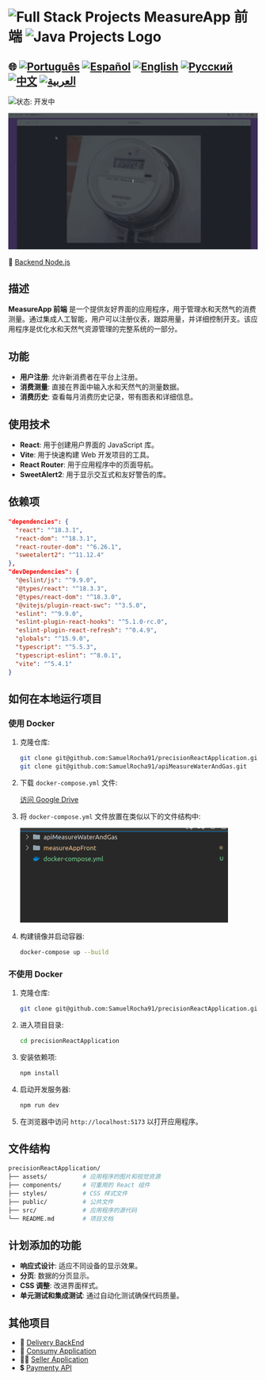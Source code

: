 # <img src="https://encrypted-tbn0.gstatic.com/images?q=tbn:ANd9GcTchGHKMA3VyA1ySh2ITWb0CIm_cnhF1cGvlQ&s" alt="Full Stack Projects" width="52" height="40" /> MeasureApp 前端 <img src="https://encrypted-tbn0.gstatic.com/images?q=tbn:ANd9GcTchGHKMA3VyA1ySh2ITWb0CIm_cnhF1cGvlQ&s" alt="Java Projects Logo" width="52" height="40" />

## 🌐 [![Português](https://img.shields.io/badge/Português-green)](https://github.com/SamuelRocha91/precisionReactApplication/blob/main/README.md) [![Español](https://img.shields.io/badge/Español-yellow)](https://github.com/SamuelRocha91/precisionReactApplication/blob/main/README_es.md) [![English](https://img.shields.io/badge/English-blue)](https://github.com/SamuelRocha91/precisionReactApplication/blob/main/README_en.md) [![Русский](https://img.shields.io/badge/Русский-lightgrey)](https://github.com/SamuelRocha91/precisionReactApplication/blob/main/README_ru.md) [![中文](https://img.shields.io/badge/中文-red)](https://github.com/SamuelRocha91/precisionReactApplication/blob/main/README_ch.md) [![العربية](https://img.shields.io/badge/العربية-orange)](https://github.com/SamuelRocha91/precisionReactApplication/blob/main/README_ar.md)

![状态: 开发中](https://img.shields.io/badge/status-%E5%BC%80%E5%8F%91%E4%B8%AD-yellow)

![应用操作演示](./gifs/apiMeasure.gif)

🤖 [Backend Node.js](https://github.com/SamuelRocha91/apiMeasureWaterAndGas)

## 描述

**MeasureApp 前端** 是一个提供友好界面的应用程序，用于管理水和天然气的消费测量。通过集成人工智能，用户可以注册仪表，跟踪用量，并详细控制开支。该应用程序是优化水和天然气资源管理的完整系统的一部分。

## 功能

- **用户注册**: 允许新消费者在平台上注册。
- **消费测量**: 直接在界面中输入水和天然气的测量数据。
- **消费历史**: 查看每月消费历史记录，带有图表和详细信息。

## 使用技术

- **React**: 用于创建用户界面的 JavaScript 库。
- **Vite**: 用于快速构建 Web 开发项目的工具。
- **React Router**: 用于应用程序中的页面导航。
- **SweetAlert2**: 用于显示交互式和友好警告的库。

## 依赖项

```json
"dependencies": {
  "react": "^18.3.1",
  "react-dom": "^18.3.1",
  "react-router-dom": "^6.26.1",
  "sweetalert2": "^11.12.4"
},
"devDependencies": {
  "@eslint/js": "^9.9.0",
  "@types/react": "^18.3.3",
  "@types/react-dom": "^18.3.0",
  "@vitejs/plugin-react-swc": "^3.5.0",
  "eslint": "^9.9.0",
  "eslint-plugin-react-hooks": "^5.1.0-rc.0",
  "eslint-plugin-react-refresh": "^0.4.9",
  "globals": "^15.9.0",
  "typescript": "^5.5.3",
  "typescript-eslint": "^8.0.1",
  "vite": "^5.4.1"
}
```

## 如何在本地运行项目

### 使用 Docker

1. 克隆仓库:

   ```bash
   git clone git@github.com:SamuelRocha91/precisionReactApplication.git
   git clone git@github.com:SamuelRocha91/apiMeasureWaterAndGas.git
   ```

2. 下载 `docker-compose.yml` 文件:

   [访问 Google Drive](https://drive.google.com/file/d/1p5MKW3YB5En05Jp5ETWxNbmHllinihiH/view?usp=sharing)

3. 将 `docker-compose.yml` 文件放置在类似以下的文件结构中:

   ![文件结构](./public/pastasDocker.png)

4. 构建镜像并启动容器:

   ```bash
   docker-compose up --build
   ```

### 不使用 Docker

1. 克隆仓库:

   ```bash
   git clone git@github.com:SamuelRocha91/precisionReactApplication.git
   ```

2. 进入项目目录:

   ```bash
   cd precisionReactApplication
   ```

3. 安装依赖项:

   ```bash
   npm install
   ```

4. 启动开发服务器:

   ```bash
   npm run dev
   ```

5. 在浏览器中访问 `http://localhost:5173` 以打开应用程序。

## 文件结构

```bash
precisionReactApplication/
├── assets/          # 应用程序的图片和视觉资源
├── components/      # 可重用的 React 组件
├── styles/          # CSS 样式文件
├── public/          # 公共文件
├── src/             # 应用程序的源代码
└── README.md        # 项目文档
```

## 计划添加的功能

- **响应式设计**: 适应不同设备的显示效果。
- **分页**: 数据的分页显示。
- **CSS 调整**: 改进界面样式。
- **单元测试和集成测试**: 通过自动化测试确保代码质量。

## 其他项目

- 💎 [Delivery BackEnd](https://github.com/SamuelRocha91/delivery_back/blob/main/README_ch.md) 
- 🛒 [Consumy Application](https://github.com/SamuelRocha91/consumy/blob/main/README_ch.md) 
- 👨‍💼 [Seller Application](https://github.com/SamuelRocha91/seller_application/blob/main/README_ch.md) 
- 💲 [Paymenty API](https://github.com/SamuelRocha91/paymenty/blob/main/README_ch.md) 
